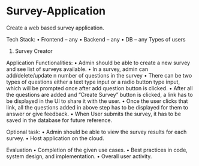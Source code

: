 # Survey-Application
 
Create a web based survey application. 

Tech Stack: 
•	Frontend – any
•	Backend – any
•	DB – any
Types of users
   1. Survey Creator 
  
Application Functionalities:
•	Admin should be able to create a new survey and see list of surveys available.
•	In a survey, admin can add/delete/update n number of questions in the survey
•	There can be two types of questions either a text type input or a radio button type input, which will be prompted once after add question button is clicked.
•	After all the questions are added and “Create Survey” button is clicked, a link has to be displayed in the UI to share it with the user.
•	Once the user clicks that link, all the questions added in above step has to be displayed for them to answer or give feedback.
•	When User submits the survey, it has to be saved in the database for future reference.

Optional task:
•	Admin should be able to view the survey results for each survey.
•	Host application on the cloud.

Evaluation
•	Completion of the given use cases.
•	Best practices in code, system design, and implementation.
•	Overall user activity.
